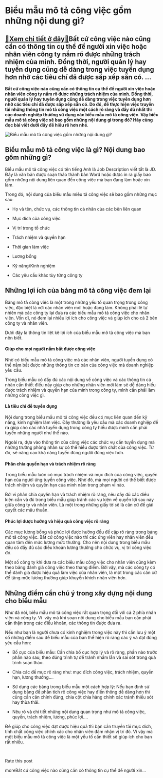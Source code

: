 Biểu mẫu mô tả công việc gồm những nội dung gì?
===============================================

[:gift:Xem chi tiết ở đây:gift:](https://hddtvn.com/bieu-mau-mo-ta-cong-viec-gom-nhung-noi-dung-gi/)Bất cứ công việc nào cũng cần có thông tin cụ thể để người xin việc hoặc nhân viên công ty nắm rõ được những trách nhiệm của mình. Đồng thời, người quản lý hay tuyển dụng cũng dễ dàng trong việc tuyển dụng hơn nhờ các tiêu chí đã được sắp xếp sẵn có. …
------------------------------------------------------------------------------------------------------------------------------------------------------------------------------------------------------------------------------------------------------------

**Bất cứ công việc nào cũng cần có thông tin cụ thể để người xin việc hoặc nhân viên công ty nắm rõ được những trách nhiệm của mình. Đồng thời, người quản lý hay tuyển dụng cũng dễ dàng trong việc tuyển dụng hơn nhờ các tiêu chí đã được sắp xếp sẵn có. Do đó, để thực hiện việc truyền tải những thông tin mô tả công việc một cách rõ ràng và đầy đủ nhất thì các doanh nghiệp thường sử dụng các biểu mẫu mô tả công việc. Vậy biểu mẫu mô tả công việc sẽ bao gồm những nội dung gì trong đó? Hãy cùng đọc bài viết dưới đây để hiểu rõ hơn nhé.**


![Biểu mẫu mô tả công việc gồm những nội dung gì?](https://hddtvn.com/wp-content/uploads/2021/01/set-resumes_251819-1115.jpg)


Biểu mẫu mô tả công việc là gì? Nội dung bao gồm những gì?
----------------------------------------------------------


Biểu mẫu mô tả công việc có tên tiếng Anh là Job Description viết tắt là JD. Đây là văn bản được soạn thảo thành bản Word hoặc được in ra giấy bao gồm những nội dung liên quan đến công việc mà bạn đang làm hoặc xin làm.


Trong đó, nội dung của biểu mẫu miêu tả công việc sẽ bao gồm những mục sau:




* Họ và tên, chức vụ, các thông tin cá nhân của các bên liên quan

* Mục đích của công việc

* Vị trí trong tổ chức

* Trách nhiệm và quyền hạn

* Thời gian làm việc

* Lương bổng

* Kỹ năng/Kinh nghiệm

* Các yêu cầu khác tùy từng công ty



Những lợi ích của bảng mô tả công việc đem lại
----------------------------------------------


Bảng mô tả công việc là một trong những yếu tố quan trọng trong công việc, đặc biệt là với các nhân viên mới hoặc đang làm. Không phải lẽ tự nhiên mà các công ty lại đưa ra các biểu mẫu mô tả công việc cho nhân viên. Vốn dĩ, nó đem lại nhiều lợi ích cho công việc và giúp ích cho cả 2 bên công ty và nhân viên.


Dưới đây là thông tin liệt kê lợi ích của biểu mẫu mô tả công việc mà bạn nên biết.


#### Giúp cho mọi người nắm bắt được công việc


Nhờ có biểu mẫu mô tả công việc mà các nhân viên, người tuyển dụng có thể nắm bắt được những thông tin cơ bản của công việc mà doanh nghiệp yêu cầu.


Trong biểu mẫu có đầy đủ các nội dung về công việc và các thông tin cá nhân cần thiết điều này giúp cho những nhân viên mới làm sẽ dễ dàng hiểu được trách nhiệm và quyền hạn của mình trong công ty, mình cần phải làm những công việc gì.


#### Là tiêu chí để tuyển dụng


Nội dung trong biểu mẫu mô tả công việc đều có mục liên quan đến kỹ năng, kinh nghiệm làm việc. Đây thường là yêu cầu mà các doanh nghiệp đề ra giúp cho các nhà tuyển dụng trong công ty hiểu được mình cần phải tuyển những người như thế nào.


Ngoài ra, dựa vào thông tin của công việc các chức vụ cần tuyển dụng mà những trưởng phòng nhân sự có thể hiểu được tính chất của công việc. Từ đó, sẽ nâng cao khả năng tuyển đúng người đúng việc hơn.


#### Phân chia quyền hạn và trách nhiệm rõ ràng


Trong biểu mẫu luôn có mục trách nhiệm và mục đích của công việc, quyền hạn của người ứng tuyển công việc. Nhờ đó, mà mọi người có thể biết được trách nhiệm và quyền hạn của mình nằm trong phạm vi nào.


Bởi vì phân chia quyền hạn và trách nhiệm rõ ràng, nêu đầy đủ các điều kiện cần và đủ trong biểu mẫu giúp tránh các vụ kiện về quyền lợi sau này giữa công ty và nhân viên. Là một trong những giấy tờ sẽ là căn cứ để giải quyết các mâu thuẫn.


#### Phúc lợi được hưởng và hiệu quả công việc rõ ràng


Các mục lương bổng và phúc lợi được hưởng đều đề cập rõ ràng trong bảng mô tả công việc. Bất cứ công việc nào thì các ứng viên hay nhân viên đều quan tâm đến mức lương mức thưởng. Cho nên nội dung trong biểu mẫu đều có đầy đủ các điều khoản lương thưởng cho chức vụ, vị trí công việc đó.


Một số công ty khi đưa ra các biểu mẫu công việc cho nhân viên cũng kèm theo bảng đánh giá công việc theo thang điểm. Bởi vậy, mà các công ty có thể đánh giá được hiệu quả làm việc của nhân viên, là một trong các căn cứ để tăng mức lương thưởng giúp khuyến khích nhân viên hơn.


Những điểm cần chú ý trong xây dựng nội dung cho biểu mẫu
---------------------------------------------------------


Như đã nói, biểu mẫu mô tả công việc rất quan trọng đối với cả 2 phía nhân viên và công ty. Vì  vậy mà khi soạn nội dung cho biểu mẫu bạn cần phải cẩn thận trong các điều khoản, các thông tin được đưa ra.


Nếu như bạn là người chưa có kinh nghiệm trong việc này thì cần lưu ý một số những điểm sau để biểu mẫu của bạn thể hiện rõ ràng các ý và đạt đúng yêu cầu hơn:




* Bố cục của biểu mẫu: Cần chia bố cục hợp lý và rõ ràng, phần nào trước phần nào sau, theo đúng trình tự để tránh nhầm lẫn và sai sót trong quá trình soạn thảo.

* Chia các đề mục rõ ràng như: mục đích công việc, trách nhiệm, quyền hạn, lương thưởng….

* Sử dụng các bảng trong biểu mẫu một cách hợp lý: Nếu bạn định sử dụng bảng để phân tích rõ công việc hay điền thông dễ dàng hơn thì cũng cần căn chỉnh đúng, chia cột chia hàng chính xác tránh thiếu sót hay thừa thãi.

* Nêu rõ và chi tiết những nội dung quan trọng như mô tả công việc, quyền, trách nhiệm, lương, phúc lợi….



Đẻ giúp cho công việc đạt được hiệu quả thì bạn cần truyền tải mục đích, tính chất công việc chính xác cho nhân viên đảm nhận vị trí đó. Vì vậy mà một biểu mẫu mô tả công việc là một yếu tố cần thiết sẽ giúp ích cho bạn rất nhiều.


 








































Rate this post


moreBất cứ công việc nào cũng cần có thông tin cụ thể để người xin…

